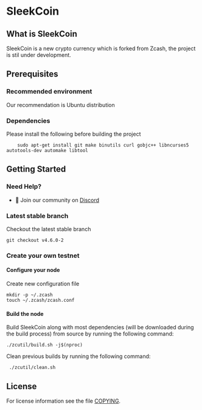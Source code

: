 SleekCoin
===========

What is SleekCoin
--------------
SleekCoin is a new crypto currency which is forked from Zcash, the project is stil under development.

## Prerequisites

### Recommended environment

Our recommendation is Ubuntu distribution

### Dependencies

Please install the following before building the project

```
    sudo apt-get install git make binutils curl gobjc++ libncurses5 autotools-dev automake libtool
```

## Getting Started

### Need Help?

* :speech_balloon: Join our community on [Discord](https://discordapp.com/invite/******)

### Latest stable branch

Checkout the latest stable branch

```
git checkout v4.6.0-2
```

### Create your own testnet

#### Configure your node

Create new configuration file

```
mkdir -p ~/.zcash
touch ~/.zcash/zcash.conf
```

#### Build the node

Build SleekCoin along with most dependencies (will be downloaded during the build process) from source by running the following command:

```
./zcutil/build.sh -j$(nproc)
```

Clean previous builds by running the following command:


```
 ./zcutil/clean.sh
```

License
-------

For license information see the file [COPYING](COPYING).

